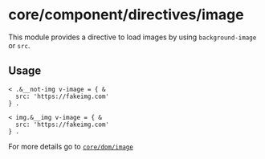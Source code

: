 # core/component/directives/image

This module provides a directive to load images by using `background-image` or `src`.

## Usage

```
< .&__not-img v-image = { &
  src: 'https://fakeimg.com'
} .

< img.&__img v-image = { &
  src: 'https://fakeimg.com'
} .
```

For more details go to [`core/dom/image`](core/dom/image/index.ts)
